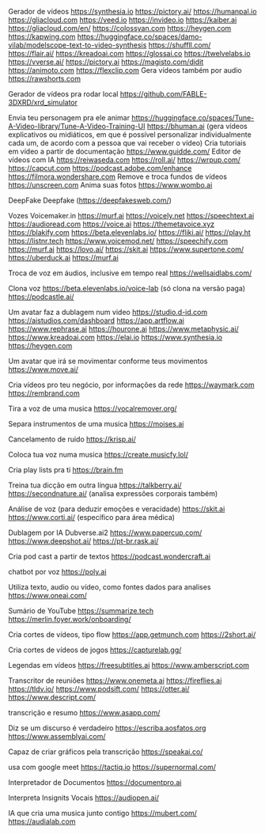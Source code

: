 Gerador de vídeos
https://synthesia.io
https://pictory.ai/
https://humanpal.io
https://gliacloud.com
https://veed.io
https://invideo.io
https://kaiber.ai
https://gliacloud.com/en/
https://colossyan.com
https://heygen.com
https://kapwing.com
https://huggingface.co/spaces/damo-vilab/modelscope-text-to-video-synthesis
https://shuffll.com/
https://flair.ai/
https://kreadoai.com
https://glossai.co
https://twelvelabs.io
https://vverse.ai/
https://pictory.ai
https://magisto.com/didit
https://animoto.com
https://flexclip.com
Gera vídeos também por audio
https://rawshorts.com

Gerador de vídeos pra rodar local
https://github.com/FABLE-3DXRD/xrd_simulator

Envia teu personagem pra ele animar
https://huggingface.co/spaces/Tune-A-Video-library/Tune-A-Video-Training-UI 
https://bhuman.ai (gera vídeos explicativos ou midiáticos, em que é possível personalizar individualmente cada um, de acordo com a pessoa que vai receber o vídeo)
Cria tutoriais em vídeo a partir de documentação
https://www.guidde.com/
Editor de vídeos com IA
https://reiwaseda.com
https://roll.ai/
https://wrpup.com/
https://capcut.com
https://podcast.adobe.com/enhance
https://filmora.wondershare.com
Remove e troca fundos de vídeos
https://unscreen.com
Anima suas fotos
https://www.wombo.ai

DeepFake
Deepfake (https://deepfakesweb.com/)

Vozes 
Voicemaker.in
https://murf.ai
https://voicely.net
https://speechtext.ai
https://audioread.com
https://voice.ai
https://themetavoice.xyz
https://blakify.com
https://beta.elevenlabs.io/
https://fliki.ai/
https://play.ht
https://listnr.tech
https://www.voicemod.net/
https://speechify.com
https://murf.ai
https://lovo.ai/
https://skit.ai
https://www.supertone.com/
https://uberduck.ai
https://murf.ai

Troca de voz em áudios, inclusive em tempo real
https://wellsaidlabs.com/

Clona voz
https://beta.elevenlabs.io/voice-lab (só clona na versão paga)
https://podcastle.ai/

Um avatar faz a dublagem num video
https://studio.d-id.com
https://aistudios.com/dashboard
https://app.artflow.ai
https://www.rephrase.ai
https://hourone.ai
https://www.metaphysic.ai/
https://www.kreadoai.com
https://elai.io
https://www.synthesia.io
https://heygen.com

Um avatar que irá se movimentar conforme teus movimentos
https://www.move.ai/


Cria vídeos pro teu negócio, por informações da rede
https://waymark.com
https://rembrand.com

Tira a voz de uma musica
https://vocalremover.org/

Separa instrumentos de uma musica
https://moises.ai

Cancelamento de ruido
https://krisp.ai/

Coloca tua voz numa musica
https://create.musicfy.lol/

Cria play lists pra ti
https://brain.fm

Treina tua dicção em outra língua
https://talkberry.ai/
https://secondnature.ai/ (analisa expressões corporais também)

Análise de voz (para deduzir emoções e veracidade)
https://skit.ai
https://www.corti.ai/ (específico para área médica)


Dublagem por IA
Dubverse.ai2
https://www.papercup.com/
https://www.deepshot.ai/
https://pt-br.rask.ai/

Cria pod cast a partir de textos
https://podcast.wondercraft.ai

chatbot por voz
https://poly.ai

Utiliza texto, audio ou vídeo, como fontes dados para analises
https://www.oneai.com/

Sumário de YouTube
https://summarize.tech
https://merlin.foyer.work/onboarding/

Cria cortes de vídeos, tipo flow
https://app.getmunch.com
https://2short.ai/

Cria cortes de vídeos de jogos
https://capturelab.gg/

Legendas em vídeos
https://freesubtitles.ai
https://www.amberscript.com


Transcritor de reuniões
https://www.onemeta.ai
https://fireflies.ai
https://tldv.io/
https://www.podsift.com/
https://otter.ai/
https://www.descript.com/

transcrição e resumo
https://www.asapp.com/

Diz se um discurso é verdadeiro
https://escriba.aosfatos.org
https://www.assemblyai.com/

Capaz de criar gráficos pela transcrição
https://speakai.co/

usa com google meet
https://tactiq.io
https://supernormal.com/

Interpretador de Documentos
https://documentpro.ai

Interpreta Insignits Vocais
https://audiopen.ai/

IA que cria uma musica junto contigo
https://mubert.com/
https://audialab.com
